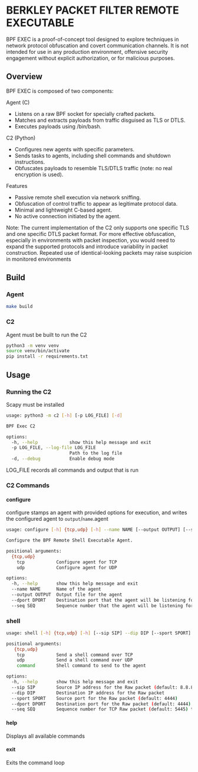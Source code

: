 # BERKLEY PACKET FILTER REMOTE EXECUTABLE

BPF EXEC is a proof-of-concept tool designed to explore techniques in network protocol obfuscation and covert communication channels. It is not intended for use in any production environment, offensive security engagement without explicit authorization, or for malicious purposes.

## Overview

BPF EXEC is composed of two components:

Agent (C)
- Listens on a raw BPF socket for specially crafted packets.
- Matches and extracts payloads from traffic disguised as TLS or DTLS.
- Executes payloads using /bin/bash.

C2 (Python)
- Configures new agents with specific parameters.
- Sends tasks to agents, including shell commands and shutdown instructions.
- Obfuscates payloads to resemble TLS/DTLS traffic (note: no real encryption is used).

Features
- Passive remote shell execution via network sniffing.
- Obfuscation of control traffic to appear as legitimate protocol data.
- Minimal and lightweight C-based agent.
- No active connection initiated by the agent.

Note: The current implementation of the C2 only supports one specific TLS and one specific DTLS packet format. For more effective obfuscation, especially in environments with packet inspection, you would need to expand the supported protocols and introduce variability in packet construction. Repeated use of identical-looking packets may raise suspicion in monitored environments

## Build

### Agent

```bash
make build
```

### C2

Agent must be built to run the C2

```bash
python3 -m venv venv
source venv/bin/activate
pip install -r requirements.txt

```

## Usage

### Running the C2

Scapy must be installed

```bash
usage: python3 -m c2 [-h] [-p LOG_FILE] [-d]

BPF Exec C2

options:
  -h, --help            show this help message and exit
  -p LOG_FILE, --log-file LOG_FILE
                        Path to the log file
  -d, --debug           Enable debug mode
```

LOG_FILE records all commands and output that is run

### C2 Commands

#### configure

configure stamps an agent with provided options for execution, and writes the configured agent to `output`/`name`.agent

```bash
usage: configure [-h] {tcp,udp} [-h] --name NAME [--output OUTPUT] [--seq SEQ] [--dport DPORT]

Configure the BPF Remote Shell Executable Agent.

positional arguments:
  {tcp,udp}
    tcp            Configure agent for TCP
    udp            Configure agent for UDP

options:
  -h, --help       show this help message and exit
  --name NAME      Name of the agent
  --output OUTPUT  Output file for the agent
  --dport DPORT    Destination port that the agent will be listening for udp only
  --seq SEQ        Sequence number that the agent will be listening for tcp only
```

### shell

```bash
usage: shell [-h] {tcp,udp} [-h] [--sip SIP] --dip DIP [--sport SPORT] [--dport DPORT] [--seq SEQ] command

positional arguments:
   {tcp,udp}
    tcp            Send a shell command over TCP
    udp            Send a shell command over UDP
    command        Shell command to send to the agent

options:
  -h, --help       show this help message and exit
  --sip SIP        Source IP address for the Raw packet (default: 8.8.8.8)
  --dip DIP        Destination IP address for the Raw packet
  --sport SPORT    Source port for the Raw packet (default: 4444)
  --dport DPORT    Destination port for the Raw packet (default: 4444)
  --seq SEQ        Sequence number for TCP Raw packet (default: 5445) tcp only
```
#### help

Displays all available commands
 
#### exit

Exits the command loop

